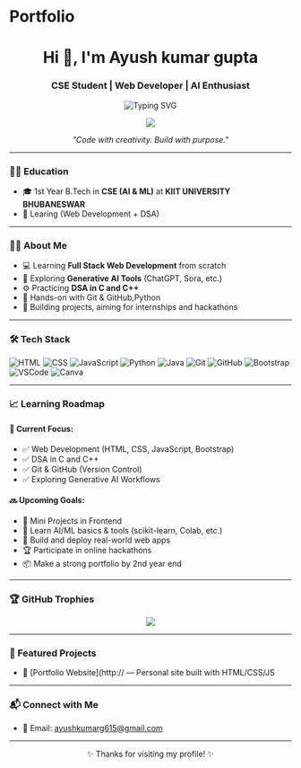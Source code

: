 # Portfolio
 <!-- Header -->
<h1 align="center">Hi 👋, I'm Ayush kumar gupta </h1>
<h3 align="center">CSE Student | Web Developer | AI Enthusiast</h3>

<p align="center">
  <img src="https://readme-typing-svg.demolab.com?font=Fira+Code&duration=3000&pause=1000&center=true&vCenter=true&width=435&lines=Welcome+to+my+GitHub+Profile!;I+am+learning+Web+Development;Exploring+Generative+AI+Tools;Building+Projects+and+Solving+DSA" alt="Typing SVG" />
</p>

<p align="center">
  <img src="https://komarev.com/ghpvc/?username=aayush-sahu30&label=Profile+Views&color=blueviolet&style=flat" />
</p>

<p align="center"><i>"Code with creativity. Build with purpose."</i></p>

---

### 👩‍🎓 Education

- 🎓 1st Year B.Tech in **CSE (AI & ML)** at **KIIT UNIVERSITY BHUBANESWAR**
- 📘 Learing  (Web Development + DSA)

---

### 👩‍💻 About Me

- 💻 Learning **Full Stack Web Development** from scratch
- 🧠 Exploring **Generative AI Tools** (ChatGPT, Sora, etc.)
- ⚙️ Practicing **DSA in C and C++**
- 🔧 Hands-on with Git & GitHub,Python
- 🎯 Building projects, aiming for internships and hackathons

---

### 🛠️ Tech Stack

![HTML](https://img.shields.io/badge/HTML5-E34F26?style=for-the-badge&logo=html5&logoColor=white)
![CSS](https://img.shields.io/badge/CSS3-1572B6?style=for-the-badge&logo=css3&logoColor=white)
![JavaScript](https://img.shields.io/badge/JavaScript-yellow?style=for-the-badge&logo=javascript&logoColor=black)
![Python](https://img.shields.io/badge/Python-3776AB?style=for-the-badge&logo=python&logoColor=white)
![Java](https://img.shields.io/badge/Java-007396?style=for-the-badge&logo=java&logoColor=white)
![Git](https://img.shields.io/badge/Git-F05032?style=for-the-badge&logo=git&logoColor=white)
![GitHub](https://img.shields.io/badge/GitHub-181717?style=for-the-badge&logo=github&logoColor=white)
![Bootstrap](https://img.shields.io/badge/Bootstrap-7952B3?style=for-the-badge&logo=bootstrap&logoColor=white)
![VSCode](https://img.shields.io/badge/VSCode-007ACC?style=for-the-badge&logo=visualstudiocode&logoColor=white)
![Canva](https://img.shields.io/badge/Canva-00C4CC?style=for-the-badge&logo=canva&logoColor=white)

---

### 📈 Learning Roadmap

#### 🚀 Current Focus:
- ✅ Web Development (HTML, CSS, JavaScript, Bootstrap)
- ✅ DSA in C and C++
- ✅ Git & GitHub (Version Control)
- ✅ Exploring Generative AI Workflows

#### 🔜 Upcoming Goals:
- 🔧 Mini Projects in Frontend
- 🤖 Learn AI/ML basics & tools (scikit-learn, Colab, etc.)
- 🧠 Build and deploy real-world web apps
- 🏆 Participate in online hackathons
- 📦 Make a strong portfolio by 2nd year end

---

### 🏆 GitHub Trophies

<p align="center">
  <img src="https://github-profile-trophy.vercel.app/?username=Khushi-Roy-123&theme=radical&no-frame=true&no-bg=true&margin-w=4" />
</p>

---

### 📌 Featured Projects

- 🔗 [Portfolio Website](http:// — Personal site built with HTML/CSS/JS  

---

### 📬 Connect with Me

- 📧 Email: [ayushkumarg615@gmail.com](mailto:ayushkumarg615@gmail.com)
---

<p align="center">✨ Thanks for visiting my profile! ✨</p> 
